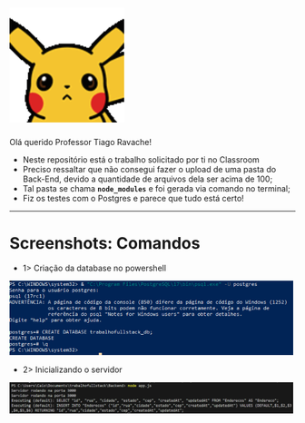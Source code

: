 # <img src="wave.gif" alt="Badge" style="width: 40%;">
Olá querido Professor Tiago Ravache!

- Neste repositório está o trabalho solicitado por ti no Classroom
- Preciso ressaltar que não consegui fazer o upload de uma pasta do Back-End, devido a quantidade de arquivos dela ser acima de 100;
- Tal pasta se chama **`node_modules`** e foi gerada via comando no terminal;
- Fiz os testes com o Postgres e parece que tudo está certo!

-------

# Screenshots: Comandos
- 1> Criação da database no powershell

<img src="postgres1.png" alt="Comando da criação da database" width="500px">

- 2> Inicializando o servidor

<img src="backend1.png" alt="Inicializando o servidor" width="500px">
